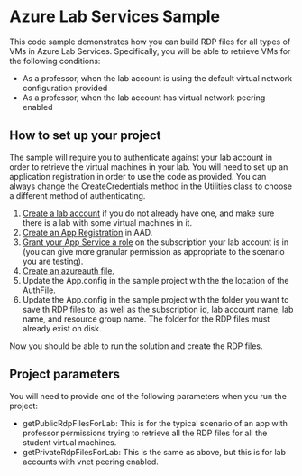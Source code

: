 # Azure Lab Services Sample

This code sample demonstrates how you can build RDP files for all types of VMs in Azure Lab Services. Specifically, you will be able to retrieve VMs for the following conditions:
* As a professor, when the lab account is using the default virtual network configuration provided
* As a professor, when the lab account has virtual network peering enabled

## How to set up your project
The sample will require you to authenticate against your lab account in order to retrieve the virtual machines in your lab. You will need to set up an application registration in order to use the code as provided. You can always change the CreateCredentials method in the Utilities class to choose a different method of authenticating.

1. [Create a lab account](https://docs.microsoft.com/en-us/azure/lab-services/classroom-labs/tutorial-setup-lab-account) if you do not already have one, and make sure there is a lab with some virtual machines in it.
1. [Create an App Registration](https://docs.microsoft.com/en-us/azure/active-directory/develop/howto-create-service-principal-portal#create-an-azure-active-directory-application) in AAD.
1. [Grant your App Service a role](https://docs.microsoft.com/en-us/azure/active-directory/develop/howto-create-service-principal-portal#assign-the-application-to-a-role) on the subscription your lab account is in (you can give more granular permission as appropriate to the scenario you are testing).
1. [Create an azureauth file.](https://github.com/Azure/azure-libraries-for-net/blob/master/AUTH.md)
1. Update the App.config in the sample project with the the location of the AuthFile.
1. Update the App.config in the sample project with the folder you want to save th RDP files to, as well as the subscription id, lab account name, lab name, and resource group name. The folder for the RDP files must already exist on disk.

Now you should be able to run the solution and create the RDP files.

## Project parameters

You will need to provide one of the following parameters when you run the project:
* getPublicRdpFilesForLab: This is for the typical scenario of an app with professor permissions trying to retrieve all the RDP files for all the student virtual machines.
* getPrivateRdpFilesForLab: This is the same as above, but this is for lab accounts with vnet peering enabled.
